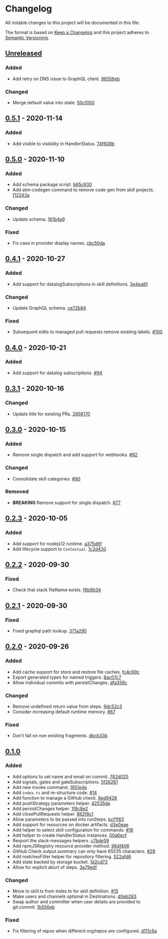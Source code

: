 # Changelog

All notable changes to this project will be documented in this file.

The format is based on [Keep a Changelog](http://keepachangelog.com/)
and this project adheres to [Semantic Versioning](http://semver.org/).

## [Unreleased](https://github.com/atomist/skill/compare/0.5.1...HEAD)

### Added

-   Add retry on DNS issue to GraphQL client. [96556eb](https://github.com/atomist-skills/skill/commit/96556eb0bc168344aee93951730ea1f660615e81)

### Changed

-   Merge default value into state. [50c1050](https://github.com/atomist-skills/skill/commit/50c1050709bec79b61a2f3aad312aef886530942)

## [0.5.1](https://github.com/atomist/skill/compare/0.5.0...0.5.1) - 2020-11-14

### Added

-   Add visible to visibility in HandlerStatus. [74f608b](https://github.com/atomist-skills/skill/commit/74f608b9a8c2b478b9ec8ddc5873723f314e9313)

## [0.5.0](https://github.com/atomist/skill/compare/0.4.1...0.5.0) - 2020-11-10

### Added

-   Add schema package script. [b65c630](https://github.com/atomist-skills/skill/commit/b65c630f9f3315f6d2c406f19e4faca39e38ea30)
-   Add atm-codegen command to remove code gen from skill projects. [f12243a](https://github.com/atomist-skills/skill/commit/f12243a4ba76ff1a817dd7006157ca4850c0ae81)

### Changed

-   Update schema. [161b4a9](https://github.com/atomist-skills/skill/commit/161b4a91880c556743ed760a34c871bee9bb7b1f)

### Fixed

-   Fix case in provider display names. [cbc50da](https://github.com/atomist-skills/skill/commit/cbc50da4818c9aeb5b5e0b90a8704a52545c6052)

## [0.4.1](https://github.com/atomist/skill/compare/0.4.0...0.4.1) - 2020-10-27

### Added

-   Add support for datalogSubscriptions in skill definitions. [3e4ea81](https://github.com/atomist-skills/skill/commit/3e4ea8187cfbe589ff29e15a8d1b195762250f35)

### Changed

-   Update GraphQL schema. [ce72b84](https://github.com/atomist-skills/skill/commit/ce72b8412b3a07edb7b7c540073f091eab95dbfd)

### Fixed

-   Subsequent edits to managed pull requests remove existing labels. [#100](https://github.com/atomist-skills/skill/issues/100)

## [0.4.0](https://github.com/atomist/skill/compare/0.3.1...0.4.0) - 2020-10-21

### Added

-   Add support for datalog subscriptions. [#94](https://github.com/atomist-skills/skill/issues/94)

## [0.3.1](https://github.com/atomist/skill/compare/0.3.0...0.3.1) - 2020-10-16

### Changed

-   Update title for existing PRs. [2958170](https://github.com/atomist-skills/skill/commit/29581709cf01a5e5e7dfa62dbc43224aae857a99)

## [0.3.0](https://github.com/atomist/skill/compare/0.2.3...0.3.0) - 2020-10-15

### Added

-   Remove single dispatch and add support for webhooks. [#82](https://github.com/atomist-skills/skill/issues/82)

### Changed

-   Consolidate skill categories. [#90](https://github.com/atomist-skills/skill/issues/90)

### Removed

-   **BREAKING** Remove support for single dispatch. [#77](https://github.com/atomist-skills/skill/issues/77)

## [0.2.3](https://github.com/atomist/skill/compare/0.2.2...0.2.3) - 2020-10-05

### Added

-   Add support for nodejs12 runtime. [a375d6f](https://github.com/atomist-skills/skill/commit/a375d6fc0b5f67b4f96f3a25a993fa40f8cd1edd)
-   Add lifecycle support to `Contextual`. [1c2d430](https://github.com/atomist-skills/skill/commit/1c2d43008ce9d877797c23bc7b6a72209b13b4f4)

## [0.2.2](https://github.com/atomist/skill/compare/0.2.1...0.2.2) - 2020-09-30

### Fixed

-   Check that stack fileName exists. [f6b9b34](https://github.com/atomist-skills/skill/commit/f6b9b34d1589eb36e14844630d4e3f918ca76660)

## [0.2.1](https://github.com/atomist/skill/compare/0.2.0...0.2.1) - 2020-09-30

### Fixed

-   Fixed graphql path lookup. [371a295](https://github.com/atomist-skills/skill/commit/371a295aa01b75320b393f54cec03c7d762d4f2b)

## [0.2.0](https://github.com/atomist/skill/compare/0.1.0...0.2.0) - 2020-09-26

### Added

-   Add cache support for store and restore file caches. [fc4c69c](https://github.com/atomist-skills/skill/commit/fc4c69c321fdfc4d54e5fa993636710edebf3ecd)
-   Export generated types for named triggers. [8ac07c7](https://github.com/atomist-skills/skill/commit/8ac07c77dbb4355bdde8114100c693ecff2156d2)
-   Allow individual commits with persistChanges. [dfa359c](https://github.com/atomist-skills/skill/commit/dfa359c5d848d291babf05a8408f3c15305bcd63)

### Changed

-   Remove undefined return value from steps. [9dc52c3](https://github.com/atomist-skills/skill/commit/9dc52c3b827d692672dfa04d4367d4776d431d01)
-   Consider increasing default runtime memory. [#67](https://github.com/atomist-skills/skill/issues/67)

### Fixed

-   Don't fail on non existing fragments. [dbcb33b](https://github.com/atomist-skills/skill/commit/dbcb33bf2d2cdfc3fb024b51184f881cfe1d3e10)

## [0.1.0](https://github.com/atomist/skill/tree/0.1.0)

### Added

-   Add options to set name and email on commit. [762d025](https://github.com/atomist/skill/commit/762d025ff6f301a0aea9e57377b1779efa018396)
-   Add signals, gates and gateSubscriptions. [5f26261](https://github.com/atomist/skill/commit/5f26261e889c905fce64c1e897dd2905b99663ac)
-   Add new invoke command. [1651e4e](https://github.com/atomist/skill/commit/1651e4e5c42dc784b077ce82d0b3fb3a43131a5a)
-   Add `index.ts` and re-structure code. [#14](https://github.com/atomist/skill/pull/14)
-   Add function to manage a GitHub check. [9ed9428](https://github.com/atomist/skill/commit/9ed942833d33c3c55ac276af4a727583fa40a5fc)
-   Add pushStrategy parameters helper. [42535da](https://github.com/atomist/skill/commit/42535da53a04b4260be82b67dea3605ced10c37d)
-   Add persistChanges helper. [1f8c8e2](https://github.com/atomist/skill/commit/1f8c8e219cd49b03be349ec8a77a8b190e9c199c)
-   Add closePullRequests helper. [882f8c1](https://github.com/atomist/skill/commit/882f8c173ffd73afaec13ad3846e7fa62c37d771)
-   Allow parameters to be passed into runSteps. [bcf1f83](https://github.com/atomist/skill/commit/bcf1f83e21bb7bd97880139af506f57222ca2404)
-   Add support for resources on docker artifacts. [d3e0eae](https://github.com/atomist/skill/commit/d3e0eae0426d7784d6b10a4f05767b8f04d6bcd2)
-   Add helper to select skill configuration for commands. [#16](https://github.com/atomist/skill/issues/16)
-   Add helper to create HandlerStatus instances. [00a6ecf](https://github.com/atomist-skills/skill/commit/00a6ecff4b07510d9452b6263898e3224c00e45b)
-   Rexport the slack-messages helpers. [c7bde59](https://github.com/atomist-skills/skill/commit/c7bde5975957b4f4d0a1e5413a98b8227a7d2983)
-   Add npmJSRegistry resource provider method. [984f406](https://github.com/atomist-skills/skill/commit/984f406b589876f3997be22b9d4b432d50ed9137)
-   GitHub Check output.summary can only have 65535 characters. [#29](https://github.com/atomist-skills/skill/issues/29)
-   Add matchesFilter helper for repository filtering. [522afd6](https://github.com/atomist-skills/skill/commit/522afd6442ea7d5c6210505d9ad18fed28beed3d)
-   Add state backed by storage bucket. [1d2cd72](https://github.com/atomist-skills/skill/commit/1d2cd724480409de71ee85e2024b540d4fc4c443)
-   Allow for explicit abort of steps. [3a79edf](https://github.com/atomist-skills/skill/commit/3a79edfba893a804a8d57267c1b9d5dfb931bf1c)

### Changed

-   Move to skill.ts from index.ts for skill definition. [#15](https://github.com/atomist/skill/issues/15)
-   Make users and channels optional in Destinations. [d0eb283](https://github.com/atomist/skill/commit/d0eb283b368c371f5dcc8198333dd377ccad8537)
-   Swap author and committer when user details are provided to git.commit. [1b556eb](https://github.com/atomist-skills/skill/commit/1b556eb3c1d673210c4e7e3aa2cfa7c45009e3da)

### Fixed

-   Fix filtering of repos when different org/repos are configured. [d111c6a](https://github.com/atomist-skills/skill/commit/d111c6a4fb9147a3b648e87af3ae1d27f0340b6f)
